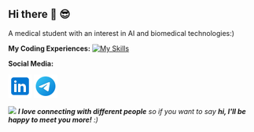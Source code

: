 ## Hi there 👋 😎

A medical student with an interest in AI and biomedical technologies:)


**My Coding Experiences:**
[![My Skills](https://skillicons.dev/icons?i=py,pytorch,r,sklearn,fastapi,ubuntu,linux,windows,git,github,mysql,vscode,vim,md, )](https://skillicons.dev)


**Social Media:**

[![LinkedIn](icons/linkedin.png)](https://www.linkedin.com/in/mohammad-reza-ghaffarzadeh-4277371a4/)
[![Instagram](icons/telegram.png)](https://t.me/MOREZA00)

<img src="https://media.giphy.com/media/LnQjpWaON8nhr21vNW/giphy.gif" width="60"> <em><b>I love connecting with different people</b> so if you want to say <b>hi, I'll be happy to meet you more!</b> :)</em>



